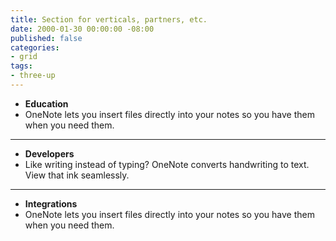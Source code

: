 ```yaml
---
title: Section for verticals, partners, etc.
date: 2000-01-30 00:00:00 -08:00
published: false
categories:
- grid
tags:
- three-up
---
```


* **Education**
* OneNote lets you insert files directly into your notes so you have them when you need them.
___
* **Developers**
* Like writing instead of typing? OneNote converts handwriting to text. View that ink seamlessly.
___
* **Integrations**
* OneNote lets you insert files directly into your notes so you have them when you need them.